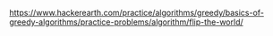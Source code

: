 https://www.hackerearth.com/practice/algorithms/greedy/basics-of-greedy-algorithms/practice-problems/algorithm/flip-the-world/
